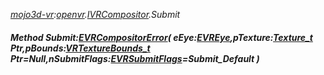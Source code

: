 _[mojo3d-vr](../../modules/mojo3d-vr/mojo3d-vr-module.md):[openvr](openvr:).[IVRCompositor](openvr:openvr-ivrcompositor.md).Submit_
##### Method Submit:[EVRCompositorError](../../modules/mojo3d-vr/openvr-evrcompositorerror.md)( eEye:[EVREye](../../modules/mojo3d-vr/openvr-evreye.md),pTexture:[Texture_t](../../modules/mojo3d-vr/openvr-texture_t.md) Ptr,pBounds:[VRTextureBounds_t](../../modules/mojo3d-vr/openvr-vrtexturebounds_t.md) Ptr=Null,nSubmitFlags:[EVRSubmitFlags](../../modules/mojo3d-vr/openvr-evrsubmitflags.md)=Submit_Default )
